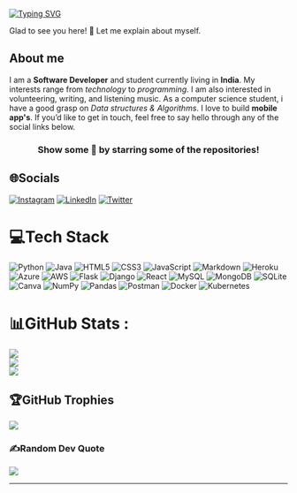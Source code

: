
[![Typing SVG](https://readme-typing-svg.herokuapp.com?size=28&width=406&lines=%F0%9F%91%8B+Hi+there%2C+I'm+Devansh!;A+Software+Developer;Tech+Educator;And+a+Traveller)](https://git.io/typing-svg)

Glad to see you here!  🤩
Let me explain about myself.

## About me

I am a **Software Developer** and student currently living in **India**. My interests range from *technology* to *programming*. I am also interested in volunteering, writing, and listening music.
As a computer science student, i have a good grasp on *Data structures & Algorithms*. I love to build **mobile app's**. If you’d like to get in touch, feel free to say hello through any of the social links below.
<div align="center">

### Show some 💓 by starring some of the repositories!
</div>


## 🌐Socials
[![Instagram](https://img.shields.io/badge/Instagram-%23E4405F.svg?logo=Instagram&logoColor=white)](https://instagram.com/devansh_rathour) [![LinkedIn](https://img.shields.io/badge/LinkedIn-%230077B5.svg?logo=linkedin&logoColor=white)](https://linkedin.com/in/devansh-rathour-372b5a16b) [![Twitter](https://img.shields.io/badge/Twitter-%231DA1F2.svg?logo=Twitter&logoColor=white)](https://twitter.com/RathourDevansh) 

# 💻Tech Stack
![Python](https://img.shields.io/badge/python-3670A0?style=for-the-badge&logo=python&logoColor=ffdd54) ![Java](https://img.shields.io/badge/java-%23ED8B00.svg?style=for-the-badge&logo=java&logoColor=white) ![HTML5](https://img.shields.io/badge/html5-%23E34F26.svg?style=for-the-badge&logo=html5&logoColor=white) ![CSS3](https://img.shields.io/badge/css3-%231572B6.svg?style=for-the-badge&logo=css3&logoColor=white) ![JavaScript](https://img.shields.io/badge/javascript-%23323330.svg?style=for-the-badge&logo=javascript&logoColor=%23F7DF1E) ![Markdown](https://img.shields.io/badge/markdown-%23000000.svg?style=for-the-badge&logo=markdown&logoColor=white) ![Heroku](https://img.shields.io/badge/heroku-%23430098.svg?style=for-the-badge&logo=heroku&logoColor=white) ![Azure](https://img.shields.io/badge/azure-%230072C6.svg?style=for-the-badge&logo=azure-devops&logoColor=white) ![AWS](https://img.shields.io/badge/AWS-%23FF9900.svg?style=for-the-badge&logo=amazon-aws&logoColor=white) ![Flask](https://img.shields.io/badge/flask-%23000.svg?style=for-the-badge&logo=flask&logoColor=white) ![Django](https://img.shields.io/badge/django-%23092E20.svg?style=for-the-badge&logo=django&logoColor=white) ![React](https://img.shields.io/badge/react-%2320232a.svg?style=for-the-badge&logo=react&logoColor=%2361DAFB) ![MySQL](https://img.shields.io/badge/mysql-%2300f.svg?style=for-the-badge&logo=mysql&logoColor=white) ![MongoDB](https://img.shields.io/badge/MongoDB-%234ea94b.svg?style=for-the-badge&logo=mongodb&logoColor=white) ![SQLite](https://img.shields.io/badge/sqlite-%2307405e.svg?style=for-the-badge&logo=sqlite&logoColor=white) ![Canva](https://img.shields.io/badge/Canva-%2300C4CC.svg?style=for-the-badge&logo=Canva&logoColor=white) ![NumPy](https://img.shields.io/badge/numpy-%23013243.svg?style=for-the-badge&logo=numpy&logoColor=white) ![Pandas](https://img.shields.io/badge/pandas-%23150458.svg?style=for-the-badge&logo=pandas&logoColor=white) ![Postman](https://img.shields.io/badge/Postman-FF6C37?style=for-the-badge&logo=postman&logoColor=white) ![Docker](https://img.shields.io/badge/docker-%230db7ed.svg?style=for-the-badge&logo=docker&logoColor=white) ![Kubernetes](https://img.shields.io/badge/kubernetes-%23326ce5.svg?style=for-the-badge&logo=kubernetes&logoColor=white)
# 📊GitHub Stats :
![](https://github-readme-stats.vercel.app/api?username=Devansh80&theme=ayu-mirage&hide_border=false&include_all_commits=false&count_private=false)<br/>
![](https://github-readme-streak-stats.herokuapp.com/?user=Devansh80&theme=ayu-mirage&hide_border=false)<br/>
![](https://github-readme-stats.vercel.app/api/top-langs/?username=Devansh80&theme=ayu-mirage&hide_border=false&include_all_commits=false&count_private=false&layout=compact)

## 🏆GitHub Trophies
![](https://github-profile-trophy.vercel.app/?username=Devansh80&theme=darkhub&no-frame=false&no-bg=false&margin-w=4)

### ✍️Random Dev Quote
![](https://quotes-github-readme.vercel.app/api?type=horizontal&theme=light)

---

